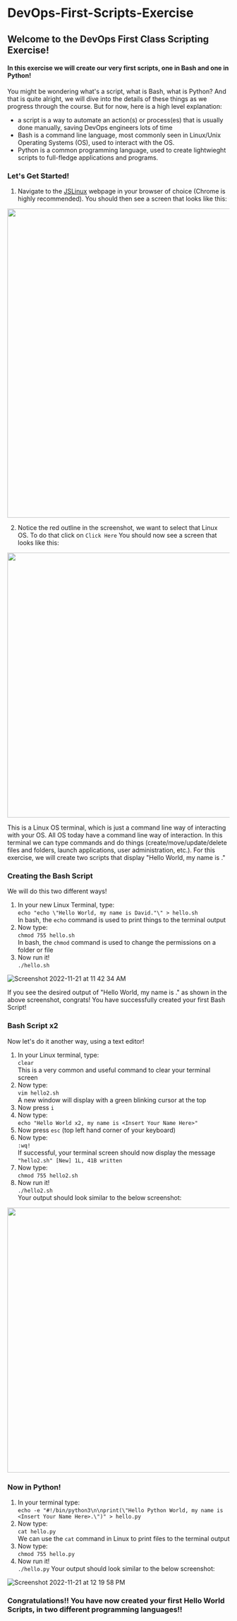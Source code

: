 # DevOps-First-Scripts-Exercise

## Welcome to the DevOps First Class Scripting Exercise!

#### In this exercise we will create our very first scripts, one in Bash and one in Python!
 You might be wondering what's a script, what is Bash, what is Python? And that is quite alright, 
 we will dive into the details of these things as we progress through the course. But for now, here is a high level explanation:
 - a script is a way to automate an action(s) or process(es) that is usually done manually, saving DevOps engineers lots of time
 - Bash is a command line language, most commonly seen in Linux/Unix Operating Systems (OS), used to interact with the OS.
 - Python is a common programming language, used to create lightwieght scripts to full-fledge applications and programs.
 
 ### Let's Get Started!
 
 1. Navigate to the [JSLinux](https://bellard.org/jslinux/) webpage in your browser of choice (Chrome is highly recommended).
 You should then see a screen that looks like this:
 
<img src="https://user-images.githubusercontent.com/87505099/203101423-439f3724-a5f4-4473-bc05-e60791b1f88d.png" width=700>


2. Notice the red outline in the screenshot, we want to select that Linux OS. To do that click on `Click Here`
You should now see a screen that looks like this:

<img src="https://user-images.githubusercontent.com/87505099/203105276-3d8856ec-e3b9-4591-8c2e-acd016dea99f.png" width=600>


This is a Linux OS terminal, which is just a command line way of interacting with your OS. All OS today have a command line way of interaction.
In this terminal we can type commands and do things (create/move/update/delete files and folders, launch applications, user administration, etc.).
For this exercise, we will create two scripts that display "Hello World, my name is <Insert Your Name Here>."

### Creating the Bash Script
We will do this two different ways!
 
1. In your new Linux Terminal, type:  
  ```echo "echo \"Hello World, my name is David."\" > hello.sh```   
 In bash, the `echo` command is used to print things to the terminal output
2. Now type:   
  ```chmod 755 hello.sh```   
 In bash, the `chmod` command is used to change the permissions on a folder or file
3. Now run it!   
  ```./hello.sh```

![Screenshot 2022-11-21 at 11 42 34 AM](https://user-images.githubusercontent.com/87505099/203111351-8a8a13b8-00c0-47f2-af35-19168abc30b9.png)

If you see the desired output of "Hello World, my name is <Your Name>." as shown in the above screenshot, congrats! You have successfully created your first Bash Script!
 
 ### Bash Script x2
 Now let's do it another way, using a text editor!
 1. In your Linux terminal, type:  
 ```clear```  
 This is a very common and useful command to clear your terminal screen
 2. Now type:   
 ```vim hello2.sh```  
 A new window will display with a green blinking cursor at the top
 3. Now press `i`
 4. Now type:  
 ```echo "Hello World x2, my name is <Insert Your Name Here>"```
 5. Now press `esc` (top left hand corner of your keyboard)
 6. Now type:  
 ```:wq!```  
 If successful, your terminal screen should now display the message ```"hello2.sh" [New] 1L, 41B written```
 7. Now type:  
 ```chmod 755 hello2.sh```
 8. Now run it!  
 ```./hello2.sh```  
 Your output should look similar to the below screenshot:  

 <img src="https://user-images.githubusercontent.com/87505099/203114678-6a3eec81-d27e-4dfc-98e8-71b8286108e4.png" width=600>

 
### Now in Python!
1. In your terminal type:   
```echo -e "#!/bin/python3\n\nprint(\"Hello Python World, my name is <Insert Your Name Here>.\")" > hello.py```   
2. Now type:   
```cat hello.py```     
We can use the `cat` command in Linux to print files to the terminal output
3. Now type:   
```chmod 755 hello.py```   
4. Now run it!   
```./hello.py```
Your output should look similar to the below screenshot:
 
![Screenshot 2022-11-21 at 12 19 58 PM](https://user-images.githubusercontent.com/87505099/203119666-d73b2875-480f-49f4-8b8d-ffa1c76e5bd4.png)

 
 
 ### Congratulations!! You have now created your first Hello World Scripts, in two different programming languages!!
